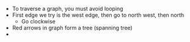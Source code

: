 - To traverse a graph, you must avoid looping
- First edge we try is the west edge, then go to north west, then north
	- Go clockwise
- Red arrows in graph form a tree (spanning tree)
- 